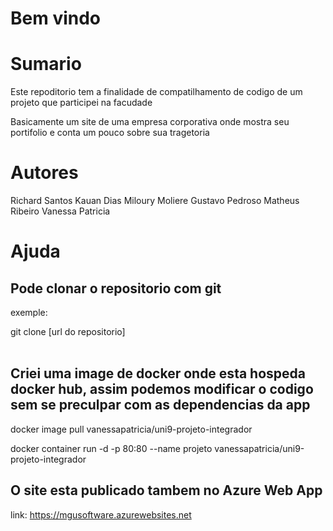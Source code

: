 # Bem vindo

# Sumario
Este repoditorio tem a finalidade de compatilhamento de codigo de um projeto que participei na facudade

Basicamente um site de uma empresa corporativa onde mostra seu portifolio e conta um pouco sobre sua tragetoria 

# Autores
Richard Santos
Kauan Dias
Miloury Moliere
Gustavo Pedroso
Matheus Ribeiro
Vanessa Patricia
<br>
# Ajuda

## Pode clonar o repositorio com git  

exemple: 

git clone [url do repositorio]
<br><br>

## Criei uma image de docker  onde esta hospeda docker hub, assim podemos modificar o codigo sem se preculpar com as dependencias da app

docker image pull vanessapatricia/uni9-projeto-integrador

docker container run -d -p 80:80 --name projeto vanessapatricia/uni9-projeto-integrador


## O site esta publicado tambem no Azure Web App

link: https://mgusoftware.azurewebsites.net
